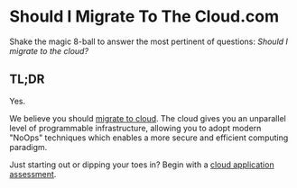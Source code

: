 # Should I Migrate To The Cloud.com
Shake the magic 8-ball to answer the most pertinent of questions: _Should I migrate to the cloud?_

## TL;DR
Yes.

We believe you should [migrate to cloud](https://tidalmigrations.com).  The cloud gives you an unparallel level of programmable infrastructure, allowing you to adopt modern "NoOps" techniques which enables a more secure and efficient computing paradigm.

Just starting out or dipping your toes in? Begin with a [cloud application assessment](https://tidalmigrations.com/cloud-application-readiness-assessment/).

